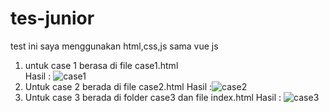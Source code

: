 # tes-junior
test ini saya menggunakan html,css,js sama vue js
1. untuk case 1 berasa di file case1.html  
Hasil :
![case1](https://user-images.githubusercontent.com/56944631/162977790-a72d0e57-b009-4bde-96a6-a2ac18a32aba.PNG)
2. Untuk case 2 berada di file case2.html
Hasil :![case2](https://user-images.githubusercontent.com/56944631/162978091-99de9d78-a54f-45ee-a842-8514b8d02e52.PNG)
3. Untuk case 3 berada di folder case3 dan file index.html
Hasil :
![case3](https://user-images.githubusercontent.com/56944631/162978205-3ed93dbf-b6b1-4c61-8e0e-d6a4618d1ac0.png)
